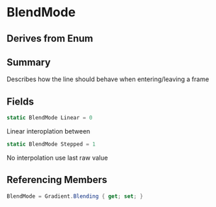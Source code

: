 # BlendMode

## Derives from Enum

## Summary

Describes how the line should behave when entering/leaving a frame
## Fields

```c#
static BlendMode Linear = 0
```
Linear interoplation between
```c#
static BlendMode Stepped = 1
```
No interpolation use last raw value
## Referencing Members

```c#
BlendMode = Gradient.Blending { get; set; } 
```
